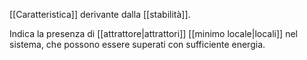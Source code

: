 [[Caratteristica]] derivante dalla [[stabilità]].

Indica la presenza di [[attrattore|attrattori]] [[minimo locale|locali]] nel sistema, che possono essere superati con sufficiente energia.